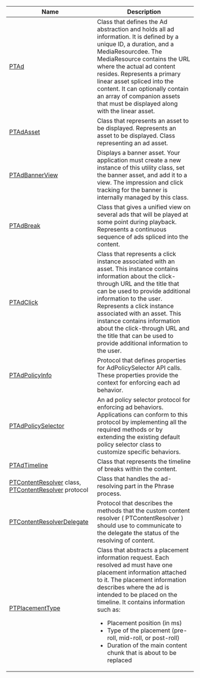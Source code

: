 ---
---

<table frame="all" colsep="1" rowsep="1" id="table_1A59E777BA99466793D586286F19E933"> 
 <tgroup cols="2" colsep="1" rowsep="1" class="FormatA"> 
  <colspec colnum="1" colname="1" colwidth="30*" /> 
  <colspec colnum="2" colname="2" colwidth="70*" /> 
  <thead> 
   <tr rowsep="1"> 
    <th colname="1" class="entry">Name</th> 
    <th colname="2" class="entry">Description</th> 
   </tr> 
  </thead> 
  <tbody> 
   <tr rowsep="1"> 
    <td colname="1"><a href="http://help.adobe.com/en_US/primetime/api/psdk/appledoc/Classes/PTAd.html" format="html" scope="external">PTAd</a> </td> 
    <td colname="2">Class that defines the Ad abstraction and holds all ad information. It is defined by a unique ID, a duration, and a MediaResourcdee. The MediaResource contains the URL where the actual ad content resides. 
     <ph>
      Represents a primary linear asset spliced into the content. It can optionally contain an array of companion assets that must be displayed along with the linear asset.
     </ph> </td> 
   </tr> 
   <tr rowsep="1"> 
    <td colname="1"> <a href="http://help.adobe.com/en_US/primetime/api/psdk/appledoc/Classes/PTAdAsset.html" format="html" scope="external">PTAdAsset</a> </td> 
    <td colname="2">Class that represents an asset to be displayed. 
     <ph>
      Represents an asset to be displayed.
     </ph> 
     <ph>
      Class representing an ad asset.
     </ph> </td> 
   </tr> 
   <tr rowsep="1"> 
    <td colname="1"><a href="http://help.adobe.com/en_US/primetime/api/psdk/appledoc/Classes/PTAdBannerView.html" format="html" scope="external">PTAdBannerView</a> </td> 
    <td colname="2">
     <ph>
      Displays a banner asset. Your application must create a new instance of this utility class, set the banner asset, and add it to a view. The impression and click tracking for the banner is internally managed by this class.
     </ph> </td> 
   </tr> 
   <tr rowsep="1"> 
    <td colname="1"> <a href="http://help.adobe.com/en_US/primetime/api/psdk/appledoc/Classes/PTAdBreak.html" format="html" scope="external">PTAdBreak</a> </td> 
    <td colname="2">Class that gives a unified view on several ads that will be played at some point during playback. 
     <ph>
      Represents a continuous sequence of ads spliced into the content.
     </ph> </td> 
   </tr> 
   <tr rowsep="1"> 
    <td colname="1"> <a href="http://help.adobe.com/en_US/primetime/api/psdk/appledoc/Classes/PTAdClick.html" format="html" scope="external">PTAdClick</a> </td> 
    <td colname="2">Class that represents a click instance associated with an asset. This instance contains information about the click-through URL and the title that can be used to provide additional information to the user. 
     <ph>
      Represents a click instance associated with an asset. This instance contains information about the click-through URL and the title that can be used to provide additional information to the user.
     </ph> </td> 
   </tr> 
   <tr rowsep="1"> 
    <td colname="1"><a href="http://help.adobe.com/en_US/primetime/api/psdk/appledoc/Classes/PTAdPolicyInfo.html" format="html" scope="external">PTAdPolicyInfo</a> </td> 
    <td colname="2">Protocol that defines properties for AdPolicySelector API calls. These properties provide the context for enforcing each ad behavior.</td> 
   </tr> 
   <tr rowsep="1"> 
    <td colname="1"><a href="http://help.adobe.com/en_US/primetime/api/psdk/appledoc/Classes/PTAdPolicySelector.html" format="html" scope="external">PTAdPolicySelector</a> </td> 
    <td colname="2">An ad policy selector protocol for enforcing ad behaviors. Applications can conform to this protocol by implementing all the required methods or by extending the existing default policy selector class to customize specific behaviors.</td> 
   </tr> 
   <tr rowsep="1"> 
    <td colname="1"><a href="http://help.adobe.com/en_US/primetime/api/psdk/appledoc/Classes/PTAdTimeline.html" format="html" scope="external">PTAdTimeline</a> </td> 
    <td colname="2">Class that represents the timeline of breaks within the content.</td> 
   </tr> 
   <tr rowsep="1"> 
    <td colname="1"> 
     <ph>
      <a href="http://help.adobe.com/en_US/primetime/api/psdk/appledoc/Classes/PTContentResolver.html" format="html" scope="external">PTContentResolver</a> class, 
      <a href="http://help.adobe.com/en_US/primetime/api/psdk/appledoc/Protocols/PTContentResolver.html" format="html" scope="external">PTContentResolver</a> protocol
     </ph> </td> 
    <td colname="2">Class that handles the ad-resolving part in the 
     <ph conref="phrase_library_ios.xml#c_psdk_phrase-library/auditude-name-long">
      Phrase
     </ph> process. </td> 
   </tr> 
   <tr rowsep="1"> 
    <td colname="1"><a href="http://help.adobe.com/en_US/primetime/api/psdk/appledoc/Protocols/PTContentResolverDelegate.html" format="html" scope="external">PTContentResolverDelegate</a> </td> 
    <td colname="2"> Protocol that describes the methods that the custom content resolver ( <span class="codeph">PTContentResolver</span> ) should use to communicate to the delegate the status of the resolving of content. </td> 
   </tr> 
   <tr rowsep="0"> 
    <td colname="1"> <a href="http://help.adobe.com/en_US/primetime/api/psdk/appledoc/Constants/PTPlacementType.html" format="html" scope="external">PTPlacementType</a> </td> 
    <td colname="2">Class that abstracts a placement information request. Each resolved ad must have one placement information attached to it. The placement information describes where the ad is intended to be placed on the timeline. It contains information such as: 
     <ul id="ul_A9105A78F0C24488BCD5E3F2EE62A3EE"> 
      <li id="li_01E968A4330D4B40BA1EB6F4A6000FFD">Placement position (in ms)</li> 
      <li id="li_A3DC9498BEE14FBA9E7A5D26874F3984">Type of the placement (pre-roll, mid-roll, or post-roll)</li> 
      <li id="li_4B9094DD318B4792854A377CC6064232">Duration of the main content chunk that is about to be replaced</li> 
     </ul> </td> 
   </tr> 
  </tbody> 
 </tgroup> 
</table>

